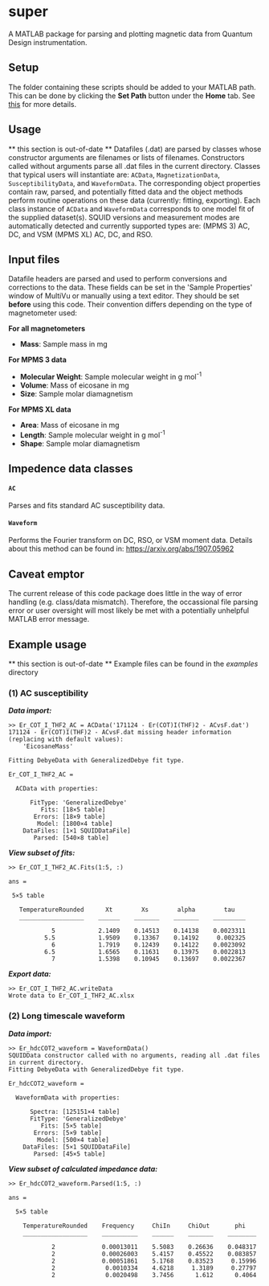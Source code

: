 # super
A MATLAB package for parsing and plotting magnetic data from Quantum Design instrumentation. 

## Setup
The folder containing these scripts should be added to your MATLAB path. This can be done by clicking the **Set Path** button under the **Home** tab. See [this](https://www.mathworks.com/help/matlab/matlab_env/add-remove-or-reorder-folders-on-the-search-path.html) for more details.

## Usage
** this section is out-of-date **
Datafiles (.dat) are parsed by classes whose constructor arguments are filenames or lists of filenames. Constructors called without arguments parse all .dat files in the current directory. Classes that typical users will instantiate are: `ACData`, `MagnetizationData`, `SusceptibilityData`, and `WaveformData`. The corresponding object properties contain raw, parsed, and potentially fitted data and the object methods perform routine operations on these data (currently: fitting, exporting). Each class instance of `ACData` and `WaveformData` corresponds to one model fit of the supplied dataset(s). SQUID versions and measurement modes are automatically detected and currently supported types are:
(MPMS 3) AC, DC, and VSM
(MPMS XL) AC, DC, and RSO.

## Input files
Datafile headers are parsed and used to perform conversions and corrections to the data. These fields can be set in the 'Sample Properties' window of MultiVu or manually using a text editor. They should be set **before** using this code. Their convention differs depending on the type of magnetometer used:

**For all magnetometers**
* **Mass**: Sample mass in mg

**For MPMS 3 data**
* **Molecular Weight**: Sample molecular weight in g mol<sup>-1</sup>
* **Volume**: Mass of eicosane in mg
* **Size**: Sample molar diamagnetism

**For MPMS XL data**
* **Area**: Mass of eicosane in mg
* **Length**: Sample molecular weight in g mol<sup>-1</sup>
* **Shape**: Sample molar diamagnetism

## Impedence data classes
#### `AC`
Parses and fits standard AC susceptibility data.

#### `Waveform`
Performs the Fourier transform on DC, RSO, or VSM moment data. Details about this method can be found in: https://arxiv.org/abs/1907.05962

## Caveat emptor
The current release of this code package does little in the way of error handling (e.g. class/data mismatch). Therefore, the occassional file parsing error or user oversight will most likely be met with a potentially unhelpful MATLAB error message.

## Example usage
** this section is out-of-date **
Example files can be found in the _examples_ directory
### (1) AC susceptibility
**_Data import:_**
```
>> Er_COT_I_THF2_AC = ACData('171124 - Er(COT)I(THF)2 - ACvsF.dat')
171124 - Er(COT)I(THF)2 - ACvsF.dat missing header information (replacing with default values):
    'EicosaneMass'

Fitting DebyeData with GeneralizedDebye fit type.

Er_COT_I_THF2_AC =

  ACData with properties:

      FitType: 'GeneralizedDebye'
         Fits: [18×5 table]
       Errors: [18×9 table]
        Model: [1800×4 table]
    DataFiles: [1×1 SQUIDDataFile]
       Parsed: [540×8 table]
```
**_View subset of fits:_**
```
>> Er_COT_I_THF2_AC.Fits(1:5, :)

ans =

 5×5 table

   TemperatureRounded      Xt        Xs        alpha        tau
   __________________    ______    _______    _______    _________

            5            2.1409    0.14513    0.14138    0.0023311
          5.5            1.9509    0.13367    0.14192     0.002325
            6            1.7919    0.12439    0.14122    0.0023092
          6.5            1.6565    0.11631    0.13975    0.0022813
            7            1.5398    0.10945    0.13697    0.0022367
```
**_Export data:_**
```
>> Er_COT_I_THF2_AC.writeData
Wrote data to Er_COT_I_THF2_AC.xlsx
```
### (2) Long timescale waveform
**_Data import:_**
```
>> Er_hdcCOT2_waveform = WaveformData()
SQUIDData constructor called with no arguments, reading all .dat files in current directory.
Fitting DebyeData with GeneralizedDebye fit type.

Er_hdcCOT2_waveform =

  WaveformData with properties:

      Spectra: [125151×4 table]
      FitType: 'GeneralizedDebye'
         Fits: [5×5 table]
       Errors: [5×9 table]
        Model: [500×4 table]
    DataFiles: [5×1 SQUIDDataFile]
       Parsed: [45×5 table]
```
**_View subset of calculated impedance data:_**
```
>> Er_hdcCOT2_waveform.Parsed(1:5, :)

ans =

  5×5 table

    TemperatureRounded    Frequency     ChiIn     ChiOut       phi
    __________________    __________    ______    _______    ________

            2             0.00013011    5.5083    0.26636    0.048317
            2             0.00026003    5.4157    0.45522    0.083857
            2             0.00051861    5.1768    0.83523     0.15996
            2              0.0010334    4.6218     1.3189     0.27797
            2              0.0020498    3.7456      1.612      0.4064
```
